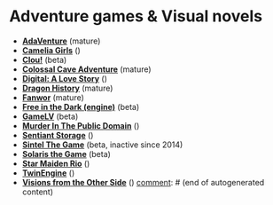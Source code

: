 # Adventure games & Visual novels

[comment]: # (start of autogenerated content, do not edit)
- **[AdaVenture](adaventure.md)** (mature)
- **[Camelia Girls](camelia_girls.md)** ()
- **[Clou!](clou.md)** (beta)
- **[Colossal Cave Adventure](colossal_cave.md)** (mature)
- **[Digital: A Love Story](digital.md)** ()
- **[Dragon History](dragon_history.md)** (mature)
- **[Fanwor](fanwor.md)** (mature)
- **[Free in the Dark (engine)](fitd.md)** (beta)
- **[GameLV](gamelv.md)** (beta)
- **[Murder In The Public Domain](murder_in_the_public_domain.md)** ()
- **[Sentiant Storage](sentient_storage.md)** ()
- **[Sintel The Game](sintel.md)** (beta, inactive since 2014)
- **[Solaris the Game](solaris.md)** (beta)
- **[Star Maiden Rio](star_maiden_rio.md)** ()
- **[TwinEngine](twin_engine.md)** ()
- **[Visions from the Other Side](visions_from_the_other_side.md)** ()
[comment]: # (end of autogenerated content)